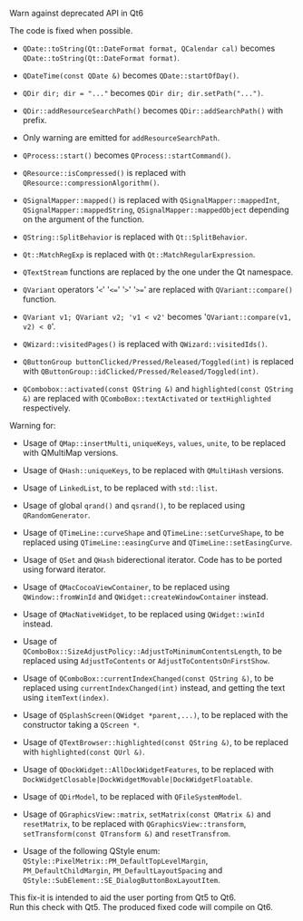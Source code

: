 Warn against deprecated API in Qt6

The code is fixed when possible.

* `QDate::toString(Qt::DateFormat format, QCalendar cal)` becomes  `QDate::toString(Qt::DateFormat format)`.

* `QDateTime(const QDate &)` becomes `QDate::startOfDay()`.

* `QDir dir; dir = "..."` becomes	`QDir dir; dir.setPath("...")`.

* `QDir::addResourceSearchPath()` becomes `QDir::addSearchPath()` with prefix.

* Only warning are emitted for `addResourceSearchPath`.

* `QProcess::start()` becomes `QProcess::startCommand()`.

* `QResource::isCompressed()` is replaced with `QResource::compressionAlgorithm()`.

* `QSignalMapper::mapped()` is replaced with `QSignalMapper::mappedInt`, `QSignalMapper::mappedString`, `QSignalMapper::mappedObject` depending on the argument of the function.

* `QString::SplitBehavior` is replaced with `Qt::SplitBehavior`.

* `Qt::MatchRegExp` is replaced with `Qt::MatchRegularExpression`.

* `QTextStream` functions are replaced by the one under the Qt namespace.

* `QVariant` operators '`<`' '`<=`' '`>`' '`>=`' are replaced with `QVariant::compare()` function.

* `QVariant v1; QVariant v2; 'v1 < v2'` becomes '`QVariant::compare(v1, v2) < 0`'.

* `QWizard::visitedPages()` is replaced with `QWizard::visitedIds()`.

* `QButtonGroup buttonClicked/Pressed/Released/Toggled(int)` is replaced with `QButtonGroup::idClicked/Pressed/Released/Toggled(int)`.

* `QCombobox::activated(const QString &)` and `highlighted(const QString &)` are replaced with `QComboBox::textActivated` or `textHighlighted` respectively.

Warning for:  

* Usage of `QMap::insertMulti`, `uniqueKeys`, `values`, `unite`, to be replaced with QMultiMap versions.  

* Usage of `QHash::uniqueKeys`, to be replaced with `QMultiHash` versions.  

* Usage of `LinkedList`, to be replaced with `std::list`.  

* Usage of global `qrand()` and `qsrand()`, to be replaced using `QRandomGenerator`.  

* Usage of `QTimeLine::curveShape` and `QTimeLine::setCurveShape`, to be replaced using `QTimeLine::easingCurve` and `QTimeLine::setEasingCurve`.  

* Usage of `QSet` and `QHash` biderectional iterator. Code has to be ported using forward iterator.  

* Usage of `QMacCocoaViewContainer`, to be replaced using `QWindow::fromWinId` and `QWidget::createWindowContainer` instead.  

* Usage of `QMacNativeWidget`, to be replaced using `QWidget::winId` instead.  

* Usage of `QComboBox::SizeAdjustPolicy::AdjustToMinimumContentsLength`, to be replaced using `AdjustToContents` or `AdjustToContentsOnFirstShow`.  

* Usage of `QComboBox::currentIndexChanged(const QString &)`, to be replaced using `currentIndexChanged(int)` instead, and getting the text using `itemText(index)`.  

* Usage of `QSplashScreen(QWidget *parent,...)`, to be replaced with the constructor taking a `QScreen *`.  

* Usage of `QTextBrowser::highlighted(const QString &)`, to be replaced with `highlighted(const QUrl &)`.  

* Usage of `QDockWidget::AllDockWidgetFeatures`, to  be replaced with  `DockWidgetClosable|DockWidgetMovable|DockWidgetFloatable`.  

* Usage of `QDirModel`, to be replaced with `QFileSystemModel`.  

* Usage of `QGraphicsView::matrix`, `setMatrix(const QMatrix &)` and `resetMatrix`, to be replaced with `QGraphicsView::transform`, `setTransform(const QTransform &)` and `resetTransfrom`.  

* Usage of the following QStyle enum: `QStyle::PixelMetrix::PM_DefaultTopLevelMargin`, `PM_DefaultChildMargin`, `PM_DefaultLayoutSpacing` and `QStyle::SubElement::SE_DialogButtonBoxLayoutItem`.  

This fix-it is intended to aid the user porting from Qt5 to Qt6.  
Run this check with Qt5. The produced fixed code will compile on Qt6.
